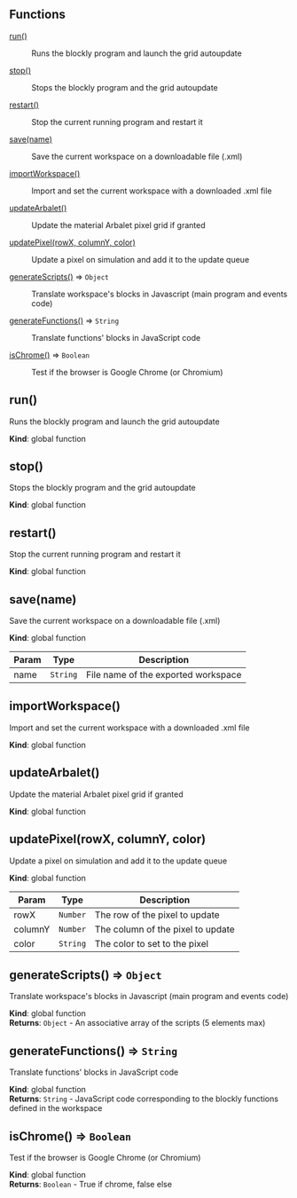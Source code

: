 ## Functions

<dl>
<dt><a href="#run">run()</a></dt>
<dd><p>Runs the blockly program and launch the grid autoupdate</p>
</dd>
<dt><a href="#stop">stop()</a></dt>
<dd><p>Stops the blockly program and the grid autoupdate</p>
</dd>
<dt><a href="#restart">restart()</a></dt>
<dd><p>Stop the current running program and restart it</p>
</dd>
<dt><a href="#save">save(name)</a></dt>
<dd><p>Save the current workspace on a downloadable file (.xml)</p>
</dd>
<dt><a href="#importWorkspace">importWorkspace()</a></dt>
<dd><p>Import and set the current workspace with a downloaded .xml file</p>
</dd>
<dt><a href="#updateArbalet">updateArbalet()</a></dt>
<dd><p>Update the material Arbalet pixel grid if granted</p>
</dd>
<dt><a href="#updatePixel">updatePixel(rowX, columnY, color)</a></dt>
<dd><p>Update a pixel on simulation and add it to the update queue</p>
</dd>
<dt><a href="#generateScripts">generateScripts()</a> ⇒ <code>Object</code></dt>
<dd><p>Translate workspace&#39;s blocks in Javascript (main program and events code)</p>
</dd>
<dt><a href="#generateFunctions">generateFunctions()</a> ⇒ <code>String</code></dt>
<dd><p>Translate functions&#39; blocks in JavaScript code</p>
</dd>
<dt><a href="#isChrome">isChrome()</a> ⇒ <code>Boolean</code></dt>
<dd><p>Test if the browser is Google Chrome (or Chromium)</p>
</dd>
</dl>

<a name="run"></a>

## run()
Runs the blockly program and launch the grid autoupdate

**Kind**: global function  
<a name="stop"></a>

## stop()
Stops the blockly program and the grid autoupdate

**Kind**: global function  
<a name="restart"></a>

## restart()
Stop the current running program and restart it

**Kind**: global function  
<a name="save"></a>

## save(name)
Save the current workspace on a downloadable file (.xml)

**Kind**: global function  

| Param | Type | Description |
| --- | --- | --- |
| name | <code>String</code> | File name of the exported workspace |

<a name="importWorkspace"></a>

## importWorkspace()
Import and set the current workspace with a downloaded .xml file

**Kind**: global function  
<a name="updateArbalet"></a>

## updateArbalet()
Update the material Arbalet pixel grid if granted

**Kind**: global function  
<a name="updatePixel"></a>

## updatePixel(rowX, columnY, color)
Update a pixel on simulation and add it to the update queue

**Kind**: global function  

| Param | Type | Description |
| --- | --- | --- |
| rowX | <code>Number</code> | The row of the pixel to update |
| columnY | <code>Number</code> | The column of the pixel to update |
| color | <code>String</code> | The color to set to the pixel |

<a name="generateScripts"></a>

## generateScripts() ⇒ <code>Object</code>
Translate workspace's blocks in Javascript (main program and events code)

**Kind**: global function  
**Returns**: <code>Object</code> - An associative array of the scripts (5 elements max)  
<a name="generateFunctions"></a>

## generateFunctions() ⇒ <code>String</code>
Translate functions' blocks in JavaScript code

**Kind**: global function  
**Returns**: <code>String</code> - JavaScript code corresponding to the blockly functions defined in the workspace  
<a name="isChrome"></a>

## isChrome() ⇒ <code>Boolean</code>
Test if the browser is Google Chrome (or Chromium)

**Kind**: global function  
**Returns**: <code>Boolean</code> - True if chrome, false else  
